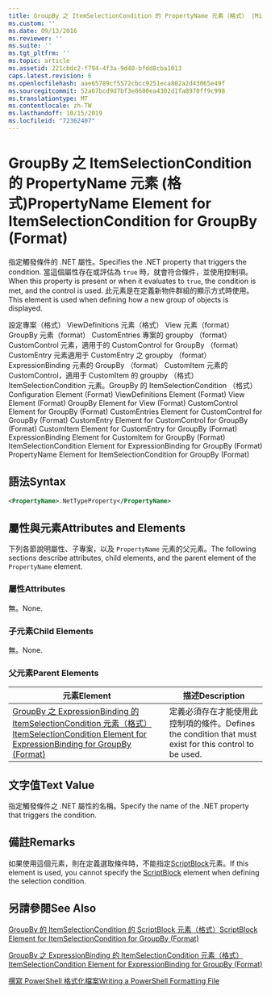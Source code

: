 ```yaml
---
title: GroupBy 之 ItemSelectionCondition 的 PropertyName 元素（格式） |Microsoft Docs
ms.custom: ''
ms.date: 09/13/2016
ms.reviewer: ''
ms.suite: ''
ms.tgt_pltfrm: ''
ms.topic: article
ms.assetid: 221cbdc2-f794-4f3a-9d40-bfdd8cba1013
caps.latest.revision: 6
ms.openlocfilehash: aae65789cf5572cbcc9251eca802a2d43065e49f
ms.sourcegitcommit: 52a67bcd9d7bf3e8600ea4302d1fa8970ff9c998
ms.translationtype: MT
ms.contentlocale: zh-TW
ms.lasthandoff: 10/15/2019
ms.locfileid: "72362407"
---
```

# <a name="propertyname-element-for-itemselectioncondition-for-groupby-format"></a><span data-ttu-id="c80f5-102">GroupBy 之 ItemSelectionCondition 的 PropertyName 元素 (格式)</span><span class="sxs-lookup"><span data-stu-id="c80f5-102">PropertyName Element for ItemSelectionCondition for GroupBy (Format)</span></span>

<span data-ttu-id="c80f5-103">指定觸發條件的 .NET 屬性。</span><span class="sxs-lookup"><span data-stu-id="c80f5-103">Specifies the .NET property that triggers the condition.</span></span> <span data-ttu-id="c80f5-104">當這個屬性存在或評估為 `true` 時，就會符合條件，並使用控制項。</span><span class="sxs-lookup"><span data-stu-id="c80f5-104">When this property is present or when it evaluates to `true`, the condition is met, and the control is used.</span></span> <span data-ttu-id="c80f5-105">此元素是在定義新物件群組的顯示方式時使用。</span><span class="sxs-lookup"><span data-stu-id="c80f5-105">This element is used when defining how a new group of objects is displayed.</span></span>

<span data-ttu-id="c80f5-106">設定專案（格式） ViewDefinitions 元素（格式） View 元素（format） GroupBy 元素（format） CustomEntries 專案的 groupby （format） CustomControl 元素，適用于的 CustomControl for GroupBy （format） CustomEntry 元素適用于 CustomEntry 之 groupby （format） ExpressionBinding 元素的 GroupBy （format） CustomItem 元素的 CustomControl，適用于 CustomItem 的 groupby （格式） ItemSelectionCondition 元素。GroupBy 的 ItemSelectionCondition （格式）</span><span class="sxs-lookup"><span data-stu-id="c80f5-106">Configuration Element (Format) ViewDefinitions Element (Format) View Element (Format) GroupBy Element for View (Format) CustomControl Element for GroupBy (Format) CustomEntries Element for CustomControl for GroupBy (Format) CustomEntry Element for CustomControl for GroupBy (Format) CustomItem Element for CustomEntry for GroupBy (Format) ExpressionBinding Element for CustomItem for GroupBy (Format) ItemSelectionCondition Element for ExpressionBinding for GroupBy (Format) PropertyName Element for ItemSelectionCondition for GroupBy (Format)</span></span>

## <a name="syntax"></a><span data-ttu-id="c80f5-107">語法</span><span class="sxs-lookup"><span data-stu-id="c80f5-107">Syntax</span></span>

```xml
<PropertyName>.NetTypeProperty</PropertyName>
```

## <a name="attributes-and-elements"></a><span data-ttu-id="c80f5-108">屬性與元素</span><span class="sxs-lookup"><span data-stu-id="c80f5-108">Attributes and Elements</span></span>

<span data-ttu-id="c80f5-109">下列各節說明屬性、子專案，以及 `PropertyName` 元素的父元素。</span><span class="sxs-lookup"><span data-stu-id="c80f5-109">The following sections describe attributes, child elements, and the parent element of the `PropertyName` element.</span></span>

### <a name="attributes"></a><span data-ttu-id="c80f5-110">屬性</span><span class="sxs-lookup"><span data-stu-id="c80f5-110">Attributes</span></span>

<span data-ttu-id="c80f5-111">無。</span><span class="sxs-lookup"><span data-stu-id="c80f5-111">None.</span></span>

### <a name="child-elements"></a><span data-ttu-id="c80f5-112">子元素</span><span class="sxs-lookup"><span data-stu-id="c80f5-112">Child Elements</span></span>

<span data-ttu-id="c80f5-113">無。</span><span class="sxs-lookup"><span data-stu-id="c80f5-113">None.</span></span>

### <a name="parent-elements"></a><span data-ttu-id="c80f5-114">父元素</span><span class="sxs-lookup"><span data-stu-id="c80f5-114">Parent Elements</span></span>

|<span data-ttu-id="c80f5-115">元素</span><span class="sxs-lookup"><span data-stu-id="c80f5-115">Element</span></span>|<span data-ttu-id="c80f5-116">描述</span><span class="sxs-lookup"><span data-stu-id="c80f5-116">Description</span></span>|
|-------------|-----------------|
|[<span data-ttu-id="c80f5-117">GroupBy 之 ExpressionBinding 的 ItemSelectionCondition 元素（格式）</span><span class="sxs-lookup"><span data-stu-id="c80f5-117">ItemSelectionCondition Element for ExpressionBinding for GroupBy (Format)</span></span>](./itemselectioncondition-element-for-expressionbinding-for-groupby-format.md)|<span data-ttu-id="c80f5-118">定義必須存在才能使用此控制項的條件。</span><span class="sxs-lookup"><span data-stu-id="c80f5-118">Defines the condition that must exist for this control to be used.</span></span>|

## <a name="text-value"></a><span data-ttu-id="c80f5-119">文字值</span><span class="sxs-lookup"><span data-stu-id="c80f5-119">Text Value</span></span>

<span data-ttu-id="c80f5-120">指定觸發條件之 .NET 屬性的名稱。</span><span class="sxs-lookup"><span data-stu-id="c80f5-120">Specify the name of the .NET property that triggers the condition.</span></span>

## <a name="remarks"></a><span data-ttu-id="c80f5-121">備註</span><span class="sxs-lookup"><span data-stu-id="c80f5-121">Remarks</span></span>

<span data-ttu-id="c80f5-122">如果使用這個元素，則在定義選取條件時，不能指定[ScriptBlock](./scriptblock-element-for-itemselectioncondition-for-groupby-format.md)元素。</span><span class="sxs-lookup"><span data-stu-id="c80f5-122">If this element is used, you cannot specify the [ScriptBlock](./scriptblock-element-for-itemselectioncondition-for-groupby-format.md) element when defining the selection condition.</span></span>

## <a name="see-also"></a><span data-ttu-id="c80f5-123">另請參閱</span><span class="sxs-lookup"><span data-stu-id="c80f5-123">See Also</span></span>

[<span data-ttu-id="c80f5-124">GroupBy 的 ItemSelectionCondition 的 ScriptBlock 元素（格式）</span><span class="sxs-lookup"><span data-stu-id="c80f5-124">ScriptBlock Element for ItemSelectionCondition for GroupBy (Format)</span></span>](./scriptblock-element-for-itemselectioncondition-for-groupby-format.md)

[<span data-ttu-id="c80f5-125">GroupBy 之 ExpressionBinding 的 ItemSelectionCondition 元素（格式）</span><span class="sxs-lookup"><span data-stu-id="c80f5-125">ItemSelectionCondition Element for ExpressionBinding for GroupBy (Format)</span></span>](./itemselectioncondition-element-for-expressionbinding-for-groupby-format.md)

[<span data-ttu-id="c80f5-126">撰寫 PowerShell 格式化檔案</span><span class="sxs-lookup"><span data-stu-id="c80f5-126">Writing a PowerShell Formatting File</span></span>](./writing-a-powershell-formatting-file.md)
